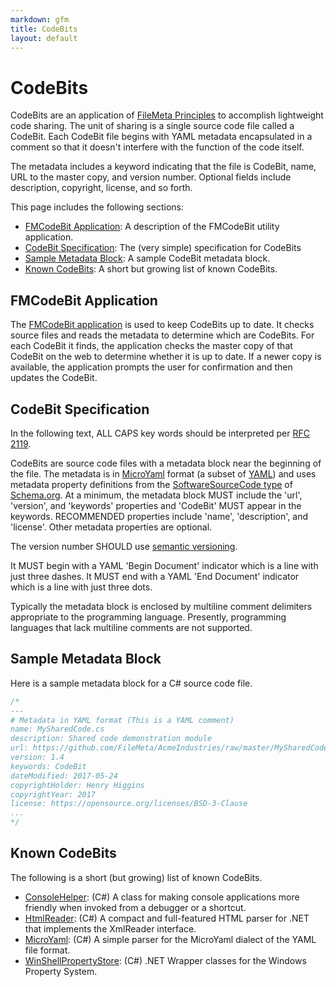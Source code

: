 ```yaml
---
markdown: gfm
title: CodeBits
layout: default
---
```

# CodeBits
CodeBits are an application of [FileMeta Principles](/Manifesto.html) to accomplish lightweight code sharing. The unit of sharing is a single source code file called a CodeBit. Each CodeBit file begins with YAML metadata encapsulated in a comment so that it doesn't interfere with the function of the code itself.

The metadata includes a keyword indicating that the file is CodeBit, name,  URL to the master copy, and version number. Optional fields include description, copyright, license, and so forth.

This page includes the following sections:

* [FMCodeBit Application](#application): A description of the FMCodeBit utility application.
* [CodeBit Specification](#spec): The (very simple) specification for  CodeBits
* [Sample Metadata Block](#sample): A sample CodeBit metadata block.
* [Known CodeBits](#directory): A short but growing list of known CodeBits. 

## <a name="application"></a>FMCodeBit Application
The [FMCodeBit application](https://github.com/FileMeta/FMCodeBit) is used to keep CodeBits up to date. It checks source files and reads the metadata to determine which are CodeBits. For each CodeBit it finds, the application checks the master copy of that CodeBit on the web to determine whether it is up to date. If a newer copy is available, the application prompts the user for confirmation and then updates the CodeBit.

## <a name="spec"></a>CodeBit Specification
In the following text, ALL CAPS key words should be interpreted per [RFC 2119](https://tools.ietf.org/html/rfc2119).

CodeBits are source code files with a metadata block near the beginning of the file. The metadata is in [MicroYaml](https://github.com/FileMeta/MicroYaml) format (a subset of [YAML](http://www.yaml.org)) and uses metadata property definitions from the [SoftwareSourceCode type](http://schema.org/SoftwareSourceCode) of [Schema.org](http://schema.org). At a minimum, the metadata block MUST include the 'url', 'version', and 'keywords' properties and 'CodeBit' MUST appear in the keywords. RECOMMENDED properties include 'name', 'description', and 'license'. Other metadata properties are optional.

The version number SHOULD use [semantic versioning](http://semver.org). 

It MUST begin with a YAML 'Begin Document' indicator which is a line with just three dashes. It MUST end with a YAML 'End Document' indicator which is a line with just three dots.

Typically the metadata block is enclosed by multiline comment delimiters appropriate to the programming language. Presently, programming languages that lack multiline comments are not supported.

## <a name="sample"></a>Sample Metadata Block
Here is a sample metadata block for a C# source code file.

```cs
/*
---
# Metadata in YAML format (This is a YAML comment)
name: MySharedCode.cs
description: Shared code demonstration module
url: https://github.com/FileMeta/AcmeIndustries/raw/master/MySharedCode.cs
version: 1.4
keywords: CodeBit
dateModified: 2017-05-24
copyrightHolder: Henry Higgins
copyrightYear: 2017
license: https://opensource.org/licenses/BSD-3-Clause
...
*/
```
## Known CodeBits

The following is a short (but growing) list of known CodeBits.

* [ConsoleHelper](https://github.com/FileMeta/ConsoleHelper): (C#) A class for making console applications more friendly when invoked from a debugger or a shortcut.
* [HtmlReader](https://github.com/FileMeta/HtmlReader): (C#) A compact and full-featured HTML parser for .NET that implements the XmlReader interface.
* [MicroYaml](https://github.com/FileMeta/MicroYaml): (C#) A simple parser for the MicroYaml dialect of the YAML file format.
* [WinShellPropertyStore](https://github.com/FileMeta/WinShellPropertyStore): (C#) .NET Wrapper classes for the Windows Property System.
